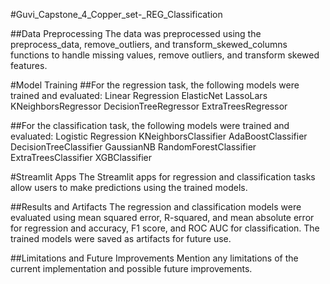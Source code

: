 #Guvi_Capstone_4_Copper_set-_REG_Classification

##Data Preprocessing
The data was preprocessed using the preprocess_data, remove_outliers, and transform_skewed_columns functions to handle missing values, remove outliers, and transform skewed features.

#Model Training
##For the regression task, the following models were trained and evaluated:
Linear Regression
ElasticNet
LassoLars
KNeighborsRegressor
DecisionTreeRegressor
ExtraTreesRegressor

##For the classification task, the following models were trained and evaluated:
Logistic Regression
KNeighborsClassifier
AdaBoostClassifier
DecisionTreeClassifier
GaussianNB
RandomForestClassifier
ExtraTreesClassifier
XGBClassifier

#Streamlit Apps
The Streamlit apps for regression and classification tasks allow users to make predictions using the trained models.

##Results and Artifacts
The regression and classification models were evaluated using mean squared error, R-squared, and mean absolute error for regression and accuracy, F1 score, and ROC AUC for classification. The trained models were saved as artifacts for future use.

##Limitations and Future Improvements
Mention any limitations of the current implementation and possible future improvements.
